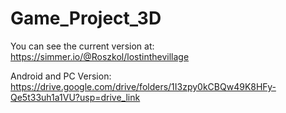 # Game_Project_3D
You can see the current version at: https://simmer.io/@Roszkol/lostinthevillage


Android and PC Version: https://drive.google.com/drive/folders/1I3zpy0kCBQw49K8HFy-Qe5t33uh1a1VU?usp=drive_link
